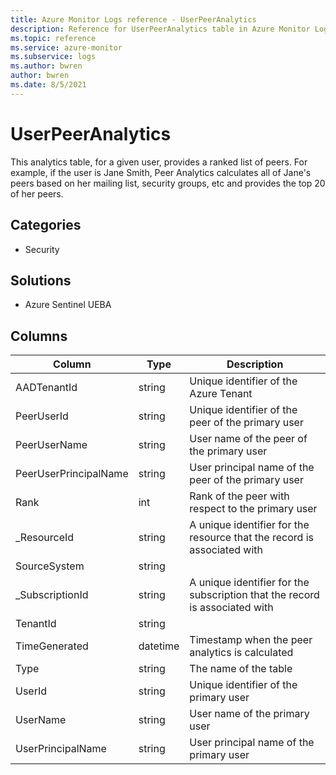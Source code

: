 ```yaml
---
title: Azure Monitor Logs reference - UserPeerAnalytics
description: Reference for UserPeerAnalytics table in Azure Monitor Logs.
ms.topic: reference
ms.service: azure-monitor
ms.subservice: logs
ms.author: bwren
author: bwren
ms.date: 8/5/2021
---
```


# UserPeerAnalytics

 This analytics table, for a given user, provides a ranked list of peers. For example, if the user is Jane Smith, Peer Analytics calculates all of Jane's peers based on her mailing list, security groups, etc and provides the top 20 of her peers.

## Categories

- Security
## Solutions

- Azure Sentinel UEBA




## Columns

|Column|Type|Description|
|---|---|---|
|AADTenantId|string|Unique identifier of the Azure Tenant|
|PeerUserId|string|Unique identifier of the peer of the primary user|
|PeerUserName|string|User name of the peer of the primary user|
|PeerUserPrincipalName|string|User principal name of the peer of the primary user|
|Rank|int|Rank of the peer with respect to the primary user|
|_ResourceId|string|A unique identifier for the resource that the record is associated with|
|SourceSystem|string||
|_SubscriptionId|string|A unique identifier for the subscription that the record is associated with|
|TenantId|string||
|TimeGenerated|datetime|Timestamp when the peer analytics is calculated|
|Type|string|The name of the table|
|UserId|string|Unique identifier of the primary user|
|UserName|string|User name of the primary user|
|UserPrincipalName|string|User principal name of the primary user|
